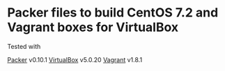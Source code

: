 # Packer files to build CentOS 7.2 and Vagrant boxes for VirtualBox

Tested with

[Packer](https://packer.io/) v0.10.1
[VirtualBox](https://www.virtualbox.org/) v5.0.20
[Vagrant](https://vagrantup.com/) v1.8.1
